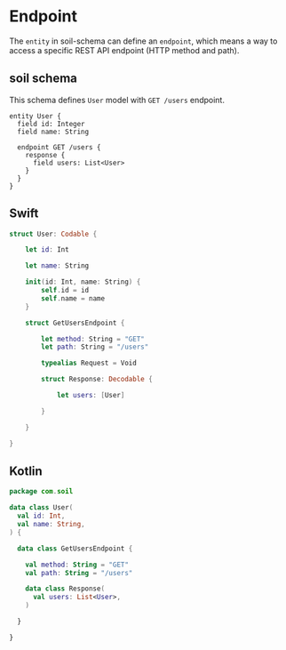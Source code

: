 # Endpoint

The `entity` in soil-schema can define an `endpoint`, which means a way to access a specific REST API endpoint (HTTP method and path).

## soil schema

This schema defines `User` model with `GET /users` endpoint.

```soil schema
entity User {
  field id: Integer
  field name: String

  endpoint GET /users {
    response {
      field users: List<User>
    }
  }
}
```

## Swift

```swift generated
struct User: Codable {

    let id: Int

    let name: String

    init(id: Int, name: String) {
        self.id = id
        self.name = name
    }

    struct GetUsersEndpoint {

        let method: String = "GET"
        let path: String = "/users"

        typealias Request = Void

        struct Response: Decodable {

            let users: [User]

        }

    }

}
```

## Kotlin

```kotlin generated
package com.soil

data class User(
  val id: Int,
  val name: String,
) {

  data class GetUsersEndpoint {

    val method: String = "GET"
    val path: String = "/users"

    data class Response(
      val users: List<User>,
    )

  }

}
```
